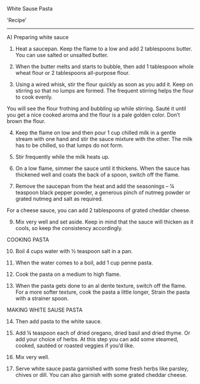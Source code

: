 
White Sause Pasta 

'Recipe'

---------


A) Preparing white sauce

1. Heat a saucepan. Keep the flame to a low and add 2 tablespoons butter. You can use salted or unsalted butter.

2. When the butter melts and starts to bubble, then add 1 tablespoon whole wheat flour or 2 tablespoons all-purpose flour.

3. Using a wired whisk, stir the flour quickly as soon as you add it. Keep on stirring so that no lumps are formed. The frequent stirring helps the flour to cook evenly.

You will see the flour frothing and bubbling up while stirring. Sauté it until you get a nice cooked aroma and the flour is a pale golden color. Don’t brown the flour.

4. Keep the flame on low and then pour 1 cup chilled milk in a gentle stream with one hand and stir the sauce mixture with the other. The milk has to be chilled, so that lumps do not form.

5. Stir frequently while the milk heats up.

6. On a low flame, simmer the sauce until it thickens. When the sauce has thickened well and coats the back of a spoon, switch off the flame.

8. Remove the saucepan from the heat and add the seasonings – ¼ teaspoon black pepper powder, a generous pinch of nutmeg powder or grated nutmeg and salt as required.

For a cheese sauce, you can add 2 tablespoons of grated cheddar cheese.


9. Mix very well and set aside. Keep in mind that the sauce will thicken as it cools, so keep the consistency accordingly.


COOKING PASTA

10. Boil 4 cups water with ½ teaspoon salt in a pan.

11. When the water comes to a boil, add 1 cup penne pasta.

12. Cook the pasta on a medium to high flame.

13. When the pasta gets done to an al dente texture, switch off the flame. For a more softer texture, cook the pasta a little longer, Strain the pasta with a strainer spoon.

MAKING WHITE SAUSE PASTA

14. Then add pasta to the white sauce.

15. Add ¼ teaspoon each of dried oregano, dried basil and dried thyme. Or add your choice of herbs. At this step you can add some steamed, cooked, sautéed or roasted veggies if you’d like.

16. Mix very well.

17. Serve white sauce pasta garnished with some fresh herbs like parsley, chives or dill. You can also garnish with some grated cheddar cheese.



